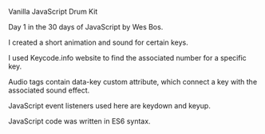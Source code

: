 Vanilla JavaScript Drum Kit

Day 1 in the 30 days of JavaScript by Wes Bos.

I created a short animation and sound for certain keys.

I used Keycode.info website to find the associated number for a specific key.

Audio tags contain data-key custom attribute, which connect a key with the associated sound effect.

JavaScript event listeners used here are keydown and keyup.

JavaScript code was written in ES6 syntax.